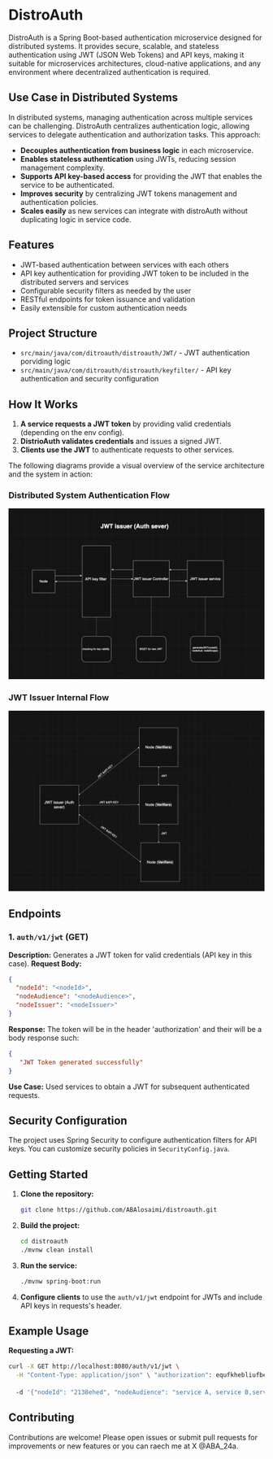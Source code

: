 # DistroAuth

DistroAuth is a Spring Boot-based authentication microservice designed for distributed systems. It provides secure, scalable, and stateless authentication using JWT (JSON Web Tokens) and API keys, making it suitable for microservices architectures, cloud-native applications, and any environment where decentralized authentication is required.

## Use Case in Distributed Systems

In distributed systems, managing authentication across multiple services can be challenging. DistroAuth centralizes authentication logic, allowing services to delegate authentication and authorization tasks. This approach:

- **Decouples authentication from business logic** in each microservice.
- **Enables stateless authentication** using JWTs, reducing session management complexity.
- **Supports API key-based access** for providing the JWT that enables the service to be authenticated.
- **Improves security** by centralizing JWT tokens management and authentication policies.
- **Scales easily** as new services can integrate with distroAuth without duplicating logic in service code.

## Features

- JWT-based authentication between services with each others 
- API key authentication for providing JWT token to be included in the distributed servers and services
- Configurable security filters as needed by the user 
- RESTful endpoints for token issuance and validation
- Easily extensible for custom authentication needs

## Project Structure

- `src/main/java/com/ditroauth/distroauth/JWT/` - JWT authentication porviding logic
- `src/main/java/com/ditroauth/distroauth/keyfilter/` - API key authentication and security configuration


## How It Works

1. **A service requests a JWT token** by providing valid credentials (depending on the env config).
2. **DistrioAuth validates credentials** and issues a signed JWT.
3. **Clients use the JWT** to authenticate requests to other services.

The following diagrams provide a visual overview of the service architecture and the system in action:


### Distributed System Authentication Flow
![Distributed System Authentication Flow](./Diagrams/architecture.JPG)

### JWT Issuer Internal Flow
![JWT Issuer Internal Flow](./Diagrams/inAction.JPG)


## Endpoints

### 1. `auth/v1/jwt` (GET)
**Description:** Generates a JWT token for valid credentials (API key in this case).
**Request Body:**
```json
{
  "nodeId": "<nodeId>",
  "nodeAudience": "<nodeAudience>",
  "nodeIssuer": "<nodeIssuer>"
}
```
**Response:**
The token will be in the header 'authorization' and their will be a body response such:
```json
{
   "JWT Token generated successfully"
}
```
**Use Case:** Used services to obtain a JWT for subsequent authenticated requests.

## Security Configuration

The project uses Spring Security to configure authentication filters for API keys. You can customize security policies in `SecurityConfig.java`.

## Getting Started

1. **Clone the repository:**
   ```bash
   git clone https://github.com/ABAlosaimi/distroauth.git 
   ```
2. **Build the project:**
   ```bash
   cd distroauth
   ./mvnw clean install
   ```
3. **Run the service:**
   ```bash
   ./mvnw spring-boot:run
   ```
4. **Configure clients** to use the `auth/v1/jwt` endpoint for JWTs and include API keys in requests's header.

## Example Usage

**Requesting a JWT:**
```bash
curl -X GET http://localhost:8080/auth/v1/jwt \
  -H "Content-Type: application/json" \ "authorization": equfkhebliufbe43r834r2389rhrui2b 
     
  -d '{"nodeId": "2138ehed", "nodeAudience": "service A, service B,service C, "nodeIssuer": "node X"}'
```

## Contributing

Contributions are welcome! Please open issues or submit pull requests for improvements or new features or you can raech me at X @ABA_24a.
